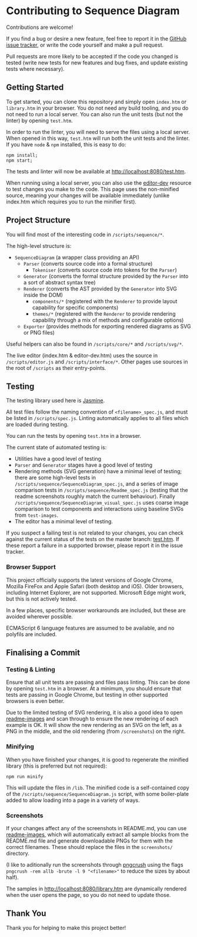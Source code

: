 # Contributing to Sequence Diagram

Contributions are welcome!

If you find a bug or desire a new feature, feel free to report it in
the [GitHub issue tracker](https://github.com/davidje13/SequenceDiagram/issues),
or write the code yourself and make a pull request.

Pull requests are more likely to be accepted if the code you changed
is tested (write new tests for new features and bug fixes, and update
existing tests where necessary).

## Getting Started

To get started, you can clone this repository and simply open
`index.htm` or `library.htm` in your browser. You do not need any build
tooling, and you do not need to run a local server. You can also run
the unit tests (but not the linter) by opening `test.htm`.

In order to run the linter, you will need to serve the files using a
local server. When opened in this way, `test.htm` will run both the
unit tests and the linter. If you have `node` & `npm` installed, this
is easy to do:

```shell
npm install;
npm start;
```

The tests and linter will now be available at
[http://localhost:8080/test.htm](http://localhost:8080/test.htm).

When running using a local server, you can also use the
[editor-dev](http://localhost:8080/editor-dev.htm) resource to test
changes you make to the code. This page uses the non-minified source,
meaning your changes will be available immediately (unlike index.htm
which requires you to run the minifier first).

## Project Structure

You will find most of the interesting code in `/scripts/sequence/*`.

The high-level structure is:

* `SequenceDiagram` (a wrapper class providing an API)
  * `Parser` (converts source code into a formal structure)
    * `Tokeniser` (converts source code into tokens for the `Parser`)
  * `Generator` (converts the formal structure provided by the `Parser`
    into a sort of abstract syntax tree)
  * `Renderer` (converts the AST provided by the `Generator` into SVG
    inside the DOM)
    * `components/*` (registered with the `Renderer` to provide layout
      capability for specific components)
    * `themes/*` (registered with the `Renderer` to provide rendering
      capability through a mix of methods and configurable options)
  * `Exporter` (provides methods for exporting rendered diagrams as
    SVG or PNG files)

Useful helpers can also be found in `/scripts/core/*` and
`/scripts/svg/*`.

The live editor (index.htm & editor-dev.htm) uses the source in
`/scripts/editor.js` and `/scripts/interface/*`. Other pages use
sources in the root of `/scripts` as their entry-points.

## Testing

The testing library used here is [Jasmine](https://jasmine.github.io/).

All test files follow the naming convention of `<filename>_spec.js`,
and must be listed in `/scripts/spec.js`. Linting automatically applies
to all files which are loaded during testing.

You can run the tests by opening `test.htm` in a browser.

The current state of automated testing is:

* Utilities have a good level of testing
* `Parser` and `Generator` stages have a good level of testing
* Rendering methods (SVG generation) have a minimal level of testing;
  there are some high-level tests in
  `/scripts/sequence/SequenceDiagram_spec.js`, and a series of image
  comparison tests in `/scripts/sequence/Readme_spec.js` (testing that
  the readme screenshots roughly match the current behaviour). Finally
  `/scripts/sequence/SequenceDiagram_visual_spec.js` uses coarse image
  comparison to test components and interactions using baseline SVGs
  from `test-images`.
* The editor has a minimal level of testing.

If you suspect a failing test is not related to your changes, you can
check against the current status of the tests on the master branch:
[test.htm](https://davidje13.github.io/SequenceDiagram/test.htm). If
these report a failure in a supported browser, please report it in the
issue tracker.

### Browser Support

This project officially supports the latest versions of Google Chrome,
Mozilla FireFox and Apple Safari (both desktop and iOS). Older
browsers, including Internet Explorer, are not supported. Microsoft
Edge might work, but this is not actively tested.

In a few places, specific browser workarounds are included, but these
are avoided wherever possible.

ECMAScript 6 language features are assumed to be available, and no
polyfils are included.

## Finalising a Commit

### Testing & Linting

Ensure that all unit tests are passing and files pass linting. This can
be done by opening `test.htm` in a browser. At a minimum, you should
ensure that tests are passing in Google Chrome, but testing in other
supported browsers is even better.

Due to the limited testing of SVG rendering, it is also a good idea to
open [readme-images](http://localhost:8080/readme-images.htm) and scan
through to ensure the new rendering of each example is OK. It will show
the new rendering as an SVG on the left, as a PNG in the middle, and
the old rendering (from `/screenshots`) on the right.

### Minifying

When you have finished your changes, it is good to regenerate the
minified library (this is preferred but not required):

```shell
npm run minify
```

This will update the files in `/lib`. The minified code is a
self-contained copy of the `/scripts/sequence/SequenceDiagram.js`
script, with some boiler-plate added to allow loading into a page in a
variety of ways.

### Screenshots

If your changes affect any of the screenshots in README.md, you can
use [readme-images](http://localhost:8080/readme-images.htm), which
will automatically extract all sample blocks from the README.md file
and generate downloadable PNGs for them with the correct filenames.
These should replace the files in the `screenshots/` directory.

(I like to aditionally run the screenshots through
[pngcrush](https://pmt.sourceforge.io/pngcrush/) using the flags
`pngcrush -rem allb -brute -l 9 "<filename>"` to reduce the sizes by
about half).

The samples in
[http://localhost:8080/library.htm](http://localhost:8080/library.htm)
are dynamically rendered when the user opens the page, so you do not
need to update those.

## Thank You

Thank you for helping to make this project better!
